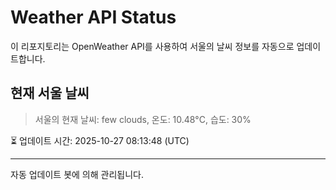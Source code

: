 
# Weather API Status

이 리포지토리는 OpenWeather API를 사용하여 서울의 날씨 정보를 자동으로 업데이트합니다.

## 현재 서울 날씨
> 서울의 현재 날씨: few clouds, 온도: 10.48°C, 습도: 30%

⏳ 업데이트 시간: 2025-10-27 08:13:48 (UTC)

---
자동 업데이트 봇에 의해 관리됩니다.
